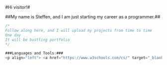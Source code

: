 #Hi visitor!#

##My name is Steffen, and I am just starting my career as a programmer.##

```c#
/*
Follow along here, and I will upload my projects from time to time
One day
It will be bustling portfolio
*/

###Languages and Tools:###
<p align="left"> <a href="https://www.w3schools.com/cs/" target="_blank" rel="noreferrer"> <img src="https://raw.githubusercontent.com/devicons/devicon/master/icons/csharp/csharp-original.svg" alt="csharp" width="40" height="40"/> </a> </p>
